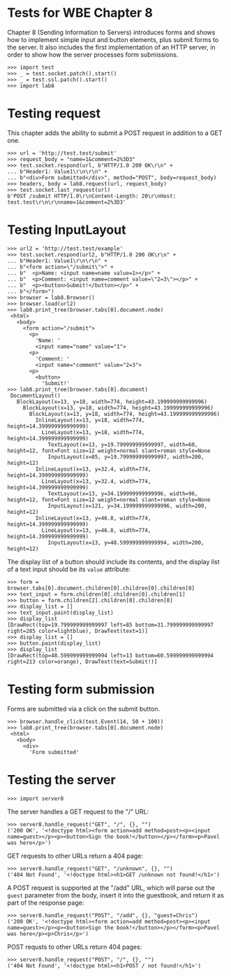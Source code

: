 Tests for WBE Chapter 8
=======================

Chapter 8 (Sending Information to Servers) introduces forms and shows how
to implement simple input and button elements, plus submit forms to the server.
It also includes the first implementation of an HTTP server, in order to show
how the server processes form submissions.

    >>> import test
    >>> _ = test.socket.patch().start()
    >>> _ = test.ssl.patch().start()
    >>> import lab8

Testing request
===============

This chapter adds the ability to submit a POST request in addition to a GET
one.

    >>> url = 'http://test.test/submit'
    >>> request_body = "name=1&comment=2%3D3"
    >>> test.socket.respond(url, b"HTTP/1.0 200 OK\r\n" +
    ... b"Header1: Value1\r\n\r\n" +
    ... b"<div>Form submitted</div>", method="POST", body=request_body)
    >>> headers, body = lab8.request(url, request_body)
    >>> test.socket.last_request(url)
    b'POST /submit HTTP/1.0\r\nContent-Length: 20\r\nHost: test.test\r\n\r\nname=1&comment=2%3D3'

Testing InputLayout
===================

    >>> url2 = 'http://test.test/example'
    >>> test.socket.respond(url2, b"HTTP/1.0 200 OK\r\n" +
    ... b"Header1: Value1\r\n\r\n" +
    ... b"<form action=\"/submit\">" +
    ... b"  <p>Name: <input name=name value=1></p>" +
    ... b"  <p>Comment: <input name=comment value=\"2=3\"></p>" +
    ... b"  <p><button>Submit!</button></p>" +
    ... b"</form>")
    >>> browser = lab8.Browser()
    >>> browser.load(url2)
    >>> lab8.print_tree(browser.tabs[0].document.node)
     <html>
       <body>
         <form action="/submit">
           <p>
             'Name: '
             <input name="name" value="1">
           <p>
             'Comment: '
             <input name="comment" value="2=3">
           <p>
             <button>
               'Submit!'
    >>> lab8.print_tree(browser.tabs[0].document)
     DocumentLayout()
       BlockLayout(x=13, y=18, width=774, height=43.199999999999996)
         BlockLayout(x=13, y=18, width=774, height=43.199999999999996)
           BlockLayout(x=13, y=18, width=774, height=43.199999999999996)
             InlineLayout(x=13, y=18, width=774, height=14.399999999999999)
               LineLayout(x=13, y=18, width=774, height=14.399999999999999)
                 TextLayout(x=13, y=19.799999999999997, width=60, height=12, font=Font size=12 weight=normal slant=roman style=None
                 InputLayout(x=85, y=19.799999999999997, width=200, height=12)
             InlineLayout(x=13, y=32.4, width=774, height=14.399999999999999)
               LineLayout(x=13, y=32.4, width=774, height=14.399999999999999)
                 TextLayout(x=13, y=34.199999999999996, width=96, height=12, font=Font size=12 weight=normal slant=roman style=None
                 InputLayout(x=121, y=34.199999999999996, width=200, height=12)
             InlineLayout(x=13, y=46.8, width=774, height=14.399999999999999)
               LineLayout(x=13, y=46.8, width=774, height=14.399999999999999)
                 InputLayout(x=13, y=48.599999999999994, width=200, height=12)

The display list of a button should include its contents, and the display list
of a text input should be its `value` attribute:

    >>> form = browser.tabs[0].document.children[0].children[0].children[0]
    >>> text_input = form.children[0].children[0].children[1]
    >>> button = form.children[2].children[0].children[0]
    >>> display_list = []
    >>> text_input.paint(display_list)
    >>> display_list
    [DrawRect(top=19.799999999999997 left=85 bottom=31.799999999999997 right=285 color=lightblue), DrawText(text=1)]
    >>> display_list = []
    >>> button.paint(display_list)
    >>> display_list
    [DrawRect(top=48.599999999999994 left=13 bottom=60.599999999999994 right=213 color=orange), DrawText(text=Submit!)]

Testing form submission
=======================

Forms are submitted via a click on the submit button.

    >>> browser.handle_click(test.Event(14, 50 + 100))
    >>> lab8.print_tree(browser.tabs[0].document.node)
     <html>
       <body>
         <div>
           'Form submitted'

Testing the server
==================

    >>> import server8

The server handles a GET request to the "/" URL:

    >>> server8.handle_request("GET", "/", {}, "")
    ('200 OK', '<!doctype html><form action=add method=post><p><input name=guest></p><p><button>Sign the book!</button></p></form><p>Pavel was here</p>')

GET requests to other URLs return a 404 page:

    >>> server8.handle_request("GET", "/unknown", {}, "")
    ('404 Not Found', '<!doctype html><h1>GET /unknown not found!</h1>')

A POST request is supported at the "/add" URL, which will parse out the `guest`
parameter from the body, insert it into the guestbook, and return it as part of
the response page:

    >>> server8.handle_request("POST", "/add", {}, "guest=Chris")
    ('200 OK', '<!doctype html><form action=add method=post><p><input name=guest></p><p><button>Sign the book!</button></p></form><p>Pavel was here</p><p>Chris</p>')

POST requsts to other URLs return 404 pages:

    >>> server8.handle_request("POST", "/", {}, "")
    ('404 Not Found', '<!doctype html><h1>POST / not found!</h1>')

